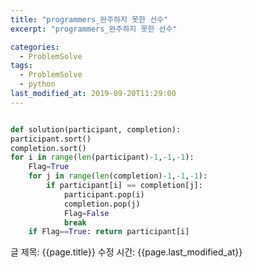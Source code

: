 ```yaml
---
title: "programmers_완주하지 못한 선수"
excerpt: "programmers_완주하지 못한 선수"

categories:
  - ProblemSolve
tags:
  - ProblemSolve
  - python
last_modified_at: 2019-09-20T11:29:00
---
```


```python

def solution(participant, completion):
participant.sort()
completion.sort()
for i in range(len(participant)-1,-1,-1):
    Flag=True
    for j in range(len(completion)-1,-1,-1):
        if participant[i] == completion[j]:
            participant.pop(i)
            completion.pop(j)
            Flag=False
            break
    if Flag==True: return participant[i]

```

글 제목: {{page.title}}
수정 시간: {{page.last_modified_at}}

